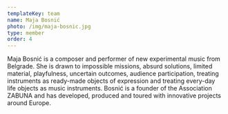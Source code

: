 ```yaml
---
templateKey: team
name: Maja Bosnić
photo: /img/maja-bosnic.jpg
type: member
order: 4
---
```


Maja Bosnić is a composer and performer of new experimental music from Belgrade. She is drawn to impossible missions, absurd solutions, limited material, playfulness, uncertain outcomes, audience participation, treating instruments as ready-made objects of expression and treating every-day life objects as music instruments. Bosnić is a founder of the Association ZABUNA and has developed, produced and toured with innovative projects around Europe.
